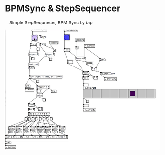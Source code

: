 # BPMSync & StepSequencer

　Simple StepSequnecer, BPM Sync by tap 
 
![screenshot](https://github.com/yumataesu/BPMSync_StepSequencer/blob/master/image.gif)
